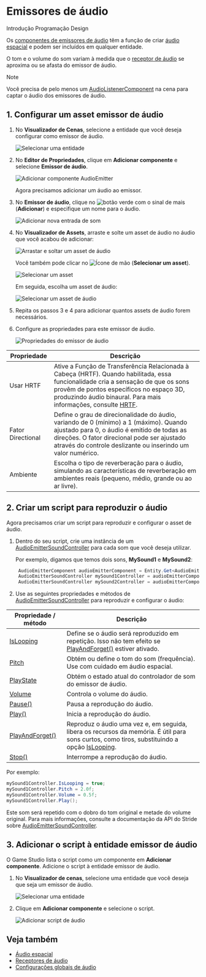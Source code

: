 # Emissores de áudio

<span class="badge text-bg-primary">Introdução</span>
<span class="badge text-bg-success">Programação</span>
<x id="1"/>Design<x id="2"/><span class="badge text-bg-success"></span>

Os [componentes de emissores de áudio](xref:Stride.Audio.AudioEmitter) têm a função de criar [áudio espacial](spatialized-audio.md)  e podem ser incluídos em qualquer entidade.

O tom e o volume do som variam à medida que o [receptor de áudio](audio-listeners.md) se aproxima ou se afasta do emissor de áudio.

> [!Note]
> Você precisa de pelo menos um [AudioListenerComponent](xref:Stride.Audio.AudioListener) na cena para captar o áudio dos emissores de áudio.

## 1. Configurar um asset emissor de áudio

1. No **Visualizador de Cenas**, selecione a entidade que você deseja configurar como emissor de áudio.

   ![Selecionar uma entidade](media/audio-add-audiolistener-component-select-entity.png)

2. No **Editor de Propriedades**, clique em **Adicionar componente** e selecione **Emissor de áudio**.

   ![Adicionar componente AudioEmitter](media/audio-add-audioemitter-component-select-entity.png)

   Agora precisamos adicionar um áudio ao emissor.

3. No **Emissor de áudio**, clique no ![botão verde](~/manual/game-studio/media/green-plus-icon.png) com o sinal de mais (**Adicionar**) e especifique um nome para o áudio.

   ![Adicionar nova entrada de som](media/audio-play-audioemitter-component-add-new-entry.png)

4. No **Visualizador de Assets**, arraste e solte um asset de áudio no áudio que você acabou de adicionar:

   ![Arrastar e soltar um asset de áudio](media/audio-play-drag-and-drop-audio-asset.gif)

   Você também pode clicar no ![Ícone de mão](~/manual/game-studio/media/hand-icon.png) (**Selecionar um asset**).

   ![Selecionar um asset](media/audio-play-audioemitter-component-pick-an-asset.png)

   Em seguida, escolha um asset de áudio:

   ![Selecionar um asset de áudio](media/audio-play-audioemitter-component-add-select-audio-asset.png)

5. Repita os passos 3 e 4 para adicionar quantos assets de áudio forem necessários.

6. Configure as propriedades para este emissor de áudio.

   ![Propriedades do emissor de áudio](media/audio-emitter-properties.png)

| Propriedade | Descrição |
|--------------------|-------------
| Usar HRTF | Ative a Função de Transferência Relacionada à Cabeça (HRTF). Quando habilitada, essa funcionalidade cria a sensação de que os sons provêm de pontos específicos no espaço 3D, produzindo áudio binaural. Para mais informações, consulte [HRTF](hrtf.md). |
| Fator Directional | Define o grau de direcionalidade do áudio, variando de 0 (mínimo) a 1 (máximo). Quando ajustado para 0, o áudio é emitido de todas as direções. O fator direcional pode ser ajustado através do controle deslizante ou inserindo um valor numérico. |
| Ambiente | Escolha o tipo de reverberação para o áudio, simulando as características de reverberação em ambientes reais (pequeno, médio, grande ou ao ar livre). |

## 2. Criar um script para reproduzir o áudio

Agora precisamos criar um script para reproduzir e configurar o asset de áudio.

1. Dentro do seu script, crie uma instância de um [AudioEmitterSoundController](xref:Stride.Audio.AudioEmitterSoundController) para cada som que você deseja utilizar.

   Por exemplo, digamos que temos dois sons, **MySound1** e **MySound2**:

   ```cs
   	AudioEmitterComponent audioEmitterComponent = Entity.Get<AudioEmitterComponent>();
   	AudioEmitterSoundController mySound1Controller = audioEmitterComponent["MySound1"];
   	AudioEmitterSoundController mySound2Controller = audioEmitterComponent["MySound2"];
   ```

2. Use as seguintes propriedades e métodos de [AudioEmitterSoundController](xref:Stride.Audio.AudioEmitterSoundController) para reproduzir e configurar o áudio:

| Propriedade / método | Descrição |
|-------    |-------|
| [IsLooping](xref:Stride.Audio.AudioEmitterSoundController.IsLooping) | Define se o áudio será reproduzido em repetição.  Isso não tem efeito se [PlayAndForget()](xref:Stride.Audio.AudioEmitterSoundController.PlayAndForget) estiver ativado. |
| [Pitch](xref:Stride.Audio.AudioEmitterSoundController.Pitch) | Obtém ou define o tom do som (frequência). Use com cuidado em áudio espacial. |
| [PlayState](xref:Stride.Audio.AudioEmitterSoundController.PlayState) | Obtém o estado atual do controlador de som do emissor de áudio. |
| [Volume](xref:Stride.Audio.AudioEmitterSoundController.Volume) | Controla o volume do áudio. |
| [Pause()](xref:Stride.Audio.AudioEmitterSoundController.Pause) | Pausa a reprodução do áudio. |
| [Play()](xref:Stride.Audio.AudioEmitterSoundController.Play) | Inicia a reprodução do áudio. |
| [PlayAndForget()](xref:Stride.Audio.AudioEmitterSoundController.PlayAndForget) | Reproduz o áudio uma vez e, em seguida, libera os recursos da memória.  É útil para sons curtos, como tiros,  substituindo a opção [IsLooping](xref:Stride.Audio.AudioEmitterSoundController.IsLooping). |
| [Stop()](xref:Stride.Audio.AudioEmitterSoundController.Stop) | Interrompe a reprodução do áudio. |

Por exemplo:

```cs
mySound1Controller.IsLooping = true;
mySound1Controller.Pitch = 2.0f;
mySound1Controller.Volume = 0.5f;
mySound1Controller.Play();
```

Este som será repetido com o dobro do tom original e metade do volume original. Para mais informações, consulte a documentação da API do Stride sobre [AudioEmitterSoundController](xref:Stride.Audio.AudioEmitterSoundController).

## 3. Adicionar o script à entidade emissor de áudio

O Game Studio lista o script como um componente em **Adicionar componente**. Adicione o script à entidade emissor de áudio.

1. No **Visualizador de cenas**, selecione uma entidade que você deseja que seja um emissor de áudio.

   ![Selecionar uma entidade](media/audio-add-audiolistener-component-select-entity.png)

2. Clique em **Adicionar componente** e selecione o script.

   ![Adicionar script de áudio](media/add-sound-script.png)

## Veja também
* [Áudio espacial](spatialized-audio.md)
* [Receptores de áudio](audio-listeners.md)
* [Configurações globais de áudio](global-audio-settings.md)